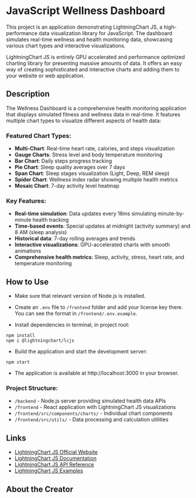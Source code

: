 # JavaScript Wellness Dashboard

This project is an application demonstrating LightningChart JS, a high-performance data visualization library for JavaScript. The dashboard simulates real-time wellness and health monitoring data, showcasing various chart types and interactive visualizations.

LightningChart JS is entirely GPU accelerated and performance optimized charting library for presenting massive amounts of data. It offers an easy way of creating sophisticated and interactive charts and adding them to your website or web application.

## Description

The Wellness Dashboard is a comprehensive health monitoring application that displays simulated fitness and wellness data in real-time. It features multiple chart types to visualize different aspects of health data:

### Featured Chart Types:
- **Multi-Chart**: Real-time heart rate, calories, and steps visualization
- **Gauge Charts**: Stress level and body temperature monitoring
- **Bar Chart**: Daily steps progress tracking
- **Pie Chart**: Sleep quality averages over 7 days
- **Span Chart**: Sleep stages visualization (Light, Deep, REM sleep)
- **Spider Chart**: Wellness index radar showing multiple health metrics
- **Mosaic Chart**: 7-day activity level heatmap

### Key Features:
- **Real-time simulation**: Data updates every 16ms simulating minute-by-minute health tracking
- **Time-based events**: Special updates at midnight (activity summary) and 8 AM (sleep analysis)
- **Historical data**: 7-day rolling averages and trends
- **Interactive visualizations**: GPU-accelerated charts with smooth animations
- **Comprehensive health metrics**: Sleep, activity, stress, heart rate, and temperature monitoring

## How to Use

- Make sure that relevant version of Node.js is installed.

- Create an `.env` file to `/frontend` folder and add your license key there. You can see the format in `/frontend/.env.example`.

- Install dependencies in terminal, in project root:
```
npm install
npm i @lightningchart/lcjs
```

- Build the application and start the development server:
```
npm start
```

- The application is available at http://localhost:3000 in your browser.

### Project Structure:
- `/backend` - Node.js server providing simulated health data APIs
- `/frontend` - React application with LightningChart JS visualizations
- `/frontend/src/components/charts/` - Individual chart components
- `/frontend/src/utils/` - Data processing and calculation utilities

## Links

- [LightningChart JS Official Website](https://lightningchart.com/js-charts/)
- [LightningChart JS Documentation](https://lightningchart.com/js-charts/docs/)
- [LightningChart JS API Reference](https://lightningchart.com/js-charts/api-documentation/)
- [LightningChart JS Examples](https://lightningchart.com/js-charts/interactive-examples/)

## About the Creator


